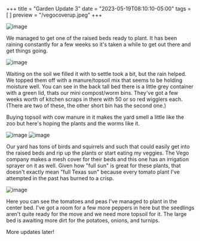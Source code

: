 +++
title = "Garden Update 3"
date = "2023-05-19T08:10:10-05:00"
tags = [ ]
preview = "/vegocoverup.jpeg"
+++

![image](/vegofill.jpeg)

We managed to get one of the raised beds ready to plant. It has been raining constantly for a few weeks so it's taken a while to get out there and get things going.

![image](/vegomulch.jpg)

Waiting on the soil we filled it with to settle took a bit, but the rain helped. We topped them off with a manure/topsoil mix that seems to be holding moisture well. You can see in the back tall bed there is a little grey container with a green lid, thats our mini compost/worm bins. They've got a few weeks worth of kitchen scraps in there with 50 or so red wigglers each. (There are two of these, the other short bin has the second one.)

Buying topsoil with cow manure in it makes the yard smell a little like the zoo but here's hoping the plants and the worms like it. 

![image](/vegocovered.jpeg)
![image](/vegocoverup.jpeg)

Our yard has tons of birds and squirrels and such that could easily get into the raised beds and rip up the plants or start eating my veggies. The Vego company makes a mesh cover for their beds and this one has an irrigation sprayer on it as well. Given how "full sun" is great for these plants, that doesn't exactly mean "full Texas sun" because every tomato plant I've attempted in the past has burned to a crisp. 

![image](/tomatoes.jpeg)

Here you can see the tomatoes and peas I've managed to plant in the center bed. I've got a room for a few more peppers in here but the seedlings aren't quite ready for the move and we need more topsoil for it. The large bed is awaiting more dirt for the potatoes, onions, and turnips. 

More updates later!

